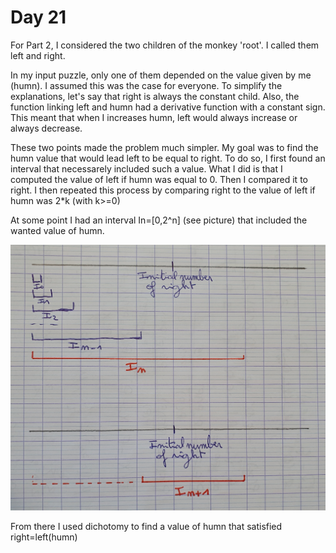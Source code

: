 # Day 21

For Part 2, I considered the two children of the monkey 'root'. I called them left and right.

In my input puzzle, only one of them depended on the value given by me (humn). I assumed this was the case for everyone. To simplify the explanations, let's say that right is always the constant child.
Also, the function linking left and humn had a derivative function with a constant sign.
This meant that when I increases humn, left would always increase or always decrease.

These two points made the problem much simpler. 
My goal was to find the humn value that would lead left to be equal to right. To do so, I first found an interval that necessarely included such a value.
What I did is that I computed the value of left if humn was equal to 0. Then I compared it to right.
I then repeated this process by comparing right to the value of left if humn was 2*k (with k>=0)

At some point I had an interval In=[0,2^n] (see picture) that included the wanted value of humn.

![Figure 1](https://github.com/NuageTompis/Advent-of-Code/blob/main/2022/Day%2021/Explanations.jpg)

From there I used dichotomy to find a value of humn that satisfied right=left(humn)
